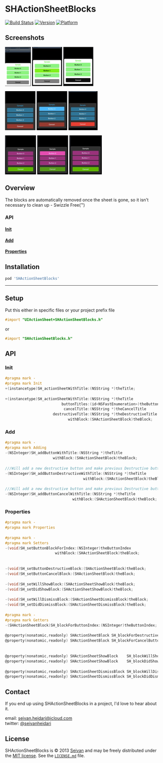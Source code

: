 SHActionSheetBlocks
==========
[![Build Status](https://travis-ci.org/seivan/SHActionSheetBlocks.png?branch=master)](https://travis-ci.org/seivan/SHActionSheetBlocks)
[![Version](http://cocoapod-badges.herokuapp.com/v/SHActionSheetBlocks/badge.png)](http://cocoadocs.org/docsets/SHActionSheetBlocks)
[![Platform](http://cocoapod-badges.herokuapp.com/p/SHActionSheetBlocks/badge.png)](http://cocoadocs.org/docsets/SHActionSheetBlocks)

Screenshots
------------
[![Green default](/Screenshots/Green/default_th.jpg "Green default")](https://raw.github.com/seivan/SHActionSheetBlocks/master/Screenshots/Green/default.png)
[![Green selected](/Screenshots/Green/selected_th.jpg "Green selected")](https://raw.github.com/seivan/SHActionSheetBlocks/master/Screenshots/Green/selected.png)
[![Green cancel-selected](/Screenshots/Green/cancel-selected_th.jpg "Green cancel-selected")](https://raw.github.com/seivan/SHActionSheetBlocks/master/Screenshots/Green/cancel-selected.png)

[![Blue default](/Screenshots/Blue/default_th.jpg "Blue default")](https://raw.github.com/seivan/SHActionSheetBlocks/master/Screenshots/Blue/default.png)
[![Blue selected](/Screenshots/Blue/selected_th.jpg "Blue selected")](https://raw.github.com/seivan/SHActionSheetBlocks/master/Screenshots/Blue/selected.png)
[![Blue cancel-selected](/Screenshots/Blue/cancel-selected_th.jpg "Blue cancel-selected")](https://raw.github.com/seivan/SHActionSheetBlocks/master/Screenshots/Blue/cancel-selected.png)

[![Purple default](/Screenshots/Purple/default_th.jpg "Purple default")](https://raw.github.com/seivan/SHActionSheetBlocks/master/Screenshots/Purple/default.png)
[![Purple selected](/Screenshots/Purple/selected_th.jpg "Purple selected")](https://raw.github.com/seivan/SHActionSheetBlocks/master/Screenshots/Purple/selected.png)
[![Purple cancel-selected](/Screenshots/Purple/cancel-selected_th.jpg "Purple cancel-selected")](https://raw.github.com/seivan/SHActionSheetBlocks/master/Screenshots/Purple/cancel-selected.png)

Overview
--------
The blocks are automatically removed once the sheet is gone, so it isn't necessary to clean up - Swizzle Free(™)

### API

#### [Init](#init-1)

#### [Add](#add-1)

#### [Properties](#properties-1)


Installation
------------

```ruby
pod 'SHActionSheetBlocks'
```

***

Setup
-----

Put this either in specific files or your project prefix file

```objective-c
#import "UIActionSheet+SHActionSheetBlocks.h"
```
or
```objective-c
#import "SHActionSheetBlocks.h"
```

API
-----

### Init

```objective-c
#pragma mark -
#pragma mark Init
+(instancetype)SH_actionSheetWithTitle:(NSString *)theTitle;

+(instancetype)SH_actionSheetWithTitle:(NSString *)theTitle
                          buttonTitles:(id<NSFastEnumeration>)theButtonTitles
                           cancelTitle:(NSString *)theCancelTitle
                      destructiveTitle:(NSString *)theDestructiveTitle
                             withBlock:(SHActionSheetBlock)theBlock;

```

### Add

```objective-c
#pragma mark -
#pragma mark Adding
-(NSInteger)SH_addButtonWithTitle:(NSString *)theTitle
                      withBlock:(SHActionSheetBlock)theBlock;

///Will add a new destructive button and make previous Destructive buttons to normal
-(NSInteger)SH_addButtonDestructiveWithTitle:(NSString *)theTitle
                                    withBlock:(SHActionSheetBlock)theBlock;

///Will add a new destructive button and make previous Destructive buttons to normal
-(NSInteger)SH_addButtonCancelWithTitle:(NSString *)theTitle
                               withBlock:(SHActionSheetBlock)theBlock;

```

### Properties

```objective-c
#pragma mark -
#pragma mark Properties

#pragma mark -
#pragma mark Setters
-(void)SH_setButtonBlockForIndex:(NSInteger)theButtonIndex
                       withBlock:(SHActionSheetBlock)theBlock;


-(void)SH_setButtonDestructiveBlock:(SHActionSheetBlock)theBlock;
-(void)SH_setButtonCancelBlock:(SHActionSheetBlock)theBlock;

-(void)SH_setWillShowBlock:(SHActionSheetShowBlock)theBlock;
-(void)SH_setDidShowBlock:(SHActionSheetShowBlock)theBlock;

-(void)SH_setWillDismissBlock:(SHActionSheetDismissBlock)theBlock;
-(void)SH_setDidDismissBlock:(SHActionSheetDismissBlock)theBlock;

#pragma mark -
#pragma mark Getters
-(SHActionSheetBlock)SH_blockForButtonIndex:(NSInteger)theButtonIndex;

@property(nonatomic,readonly) SHActionSheetBlock SH_blockForDestructiveButton;
@property(nonatomic,readonly) SHActionSheetBlock SH_blockForCancelButton;


@property(nonatomic,readonly) SHActionSheetShowBlock    SH_blockWillShow;
@property(nonatomic,readonly) SHActionSheetShowBlock    SH_blockDidShow;

@property(nonatomic,readonly) SHActionSheetDismissBlock SH_blockWillDismiss;
@property(nonatomic,readonly) SHActionSheetDismissBlock SH_blockDidDismiss;

```


Contact
-------

If you end up using SHActionSheetBlocks in a project, I'd love to hear about it.

email: [seivan.heidari@icloud.com](mailto:seivan.heidari@icloud.com)  
twitter: [@seivanheidari](https://twitter.com/seivanheidari)

## License

SHActionSheetBlocks is © 2013 [Seivan](http://www.github.com/seivan) and may be freely
distributed under the [MIT license](http://opensource.org/licenses/MIT).
See the [`LICENSE.md`](https://github.com/seivan/SHActionSheetBlocks/blob/master/LICENSE.md) file.

